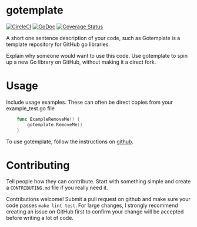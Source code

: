 # gotemplate
[![CircleCI](https://circleci.com/gh/cep21/gotemplate.svg)](https://circleci.com/gh/cep21/gotemplate)
[![GoDoc](https://godoc.org/github.com/cep21/gotemplate?status.svg)](https://godoc.org/github.com/cep21/gotemplate)
[![Coverage Status](https://coveralls.io/repos/github/cep21/gotemplate/badge.svg)](https://coveralls.io/github/cep21/gotemplate)

A short one sentence description of your code, such as Gotemplate is a template repository for GitHub go libraries.

Explain why someone would want to use this code.  Use gotemplate to spin up a new Go library on GitHub, without making
it a direct fork.

# Usage

Include usage examples.  These can often be direct copies from your example_test.go file

```go
    func ExampleRemoveMe() {
    	gotemplate.RemoveMe()
    }
```

To use gotemplate, follow the instructions on [github](https://help.github.com/en/articles/creating-a-template-repository).

# Contributing

Tell people how they can contribute.  Start with something simple and create a `CONTRIBUTING.md` file if you really
need it.

Contributions welcome!  Submit a pull request on github and make sure your code passes `make lint test`.  For
large changes, I strongly recommend creating an issue on GitHub first to confirm your change will be accepted before
writing a lot of code.